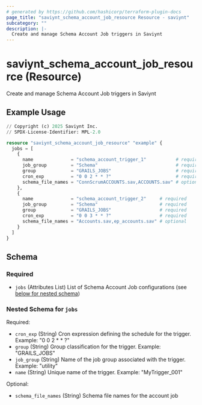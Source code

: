 ```yaml
---
# generated by https://github.com/hashicorp/terraform-plugin-docs
page_title: "saviynt_schema_account_job_resource Resource - saviynt"
subcategory: ""
description: |-
  Create and manage Schema Account Job triggers in Saviynt
---
```


# saviynt_schema_account_job_resource (Resource)

Create and manage Schema Account Job triggers in Saviynt

## Example Usage

```terraform
// Copyright (c) 2025 Saviynt Inc.
// SPDX-License-Identifier: MPL-2.0

resource "saviynt_schema_account_job_resource" "example" {
  jobs = [
    {
      name              = "schema_account_trigger_1"           # required
      job_group         = "Schema"                             # required
      group             = "GRAILS_JOBS"                        # required
      cron_exp          = "0 0 2 * * ?"                        # required
      schema_file_names = "ConnScrumACCOUNTS.sav,ACCOUNTS.sav" # optional
    },
    {
      name              = "schema_account_trigger_2"     # required
      job_group         = "Schema"                       # required
      group             = "GRAILS_JOBS"                  # required
      cron_exp          = "0 0 3 * * ?"                  # required
      schema_file_names = "Accounts.sav,ep_accounts.sav" # optional
    }
  ]
}
```

<!-- schema generated by tfplugindocs -->
## Schema

### Required

- `jobs` (Attributes List) List of Schema Account Job configurations (see [below for nested schema](#nestedatt--jobs))

<a id="nestedatt--jobs"></a>
### Nested Schema for `jobs`

Required:

- `cron_exp` (String) Cron expression defining the schedule for the trigger. Example: "0 0 2 * * ?"
- `group` (String) Group classification for the trigger. Example: "GRAILS_JOBS"
- `job_group` (String) Name of the job group associated with the trigger. Example: "utility"
- `name` (String) Unique name of the trigger. Example: "MyTrigger_001"

Optional:

- `schema_file_names` (String) Schema file names for the account job
